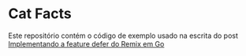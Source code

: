 # Cat Facts

Este repositório contém o código de exemplo usado na escrita do post [Implementando a feature defer do Remix em Go](https://dev.to/gabrielvincent/implementando-a-feature-defer-do-remix-em-go-1l6p)
